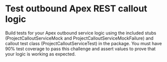 # Test outbound Apex REST callout logic

Build tests for your Apex outbound service logic using the included stubs (ProjectCalloutServiceMock and ProjectCalloutServiceMockFailure) and callout test class (ProjectCalloutServiceTest) in the package. You must have 90% test coverage to pass this challenge and assert values to prove that your logic is working as expected.


